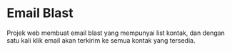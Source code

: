 # Email Blast
Projek web membuat email blast yang mempunyai list kontak, dan dengan satu kali klik email akan terkirim ke semua kontak yang tersedia.
